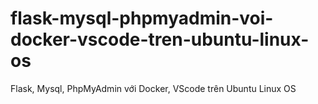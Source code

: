 # flask-mysql-phpmyadmin-voi-docker-vscode-tren-ubuntu-linux-os
Flask, Mysql, PhpMyAdmin với Docker, VScode trên Ubuntu Linux OS
